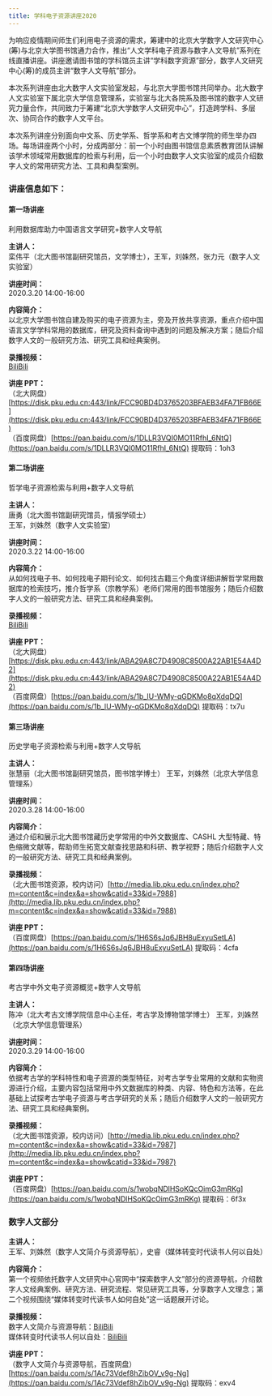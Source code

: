```yaml
---
title: 学科电子资源讲座2020
---
```


为响应疫情期间师生们利用电子资源的需求，筹建中的北京大学数字人文研究中心(筹)与北京大学图书馆通力合作，推出“人文学科电子资源与数字人文导航”系列在线直播讲座。讲座邀请图书馆的学科馆员主讲“学科数字资源”部分，数字人文研究中心(筹)的成员主讲“数字人文导航”部分。

本次系列讲座由北大数字人文实验室发起，与北京大学图书馆共同举办。北大数字人文实验室下属北京大学信息管理系，实验室与北大各院系及图书馆的数字人文研究力量合作，共同致力于筹建“北京大学数字人文研究中心”，打造跨学科、多层次、协同合作的数字人文平台。

本次系列讲座分别面向中文系、历史学系、哲学系和考古文博学院的师生举办四场。每场讲座两个小时，分成两部分：前一个小时由图书馆信息素质教育团队讲解该学术领域常用数据库的检索与利用，后一个小时由数字人文实验室的成员介绍数字人文的常用研究方法、工具和典型案例。

### 讲座信息如下：

#### 第一场讲座

利用数据库助力中国语言文学研究+数字人文导航

**主讲人：**  
栾伟平（北大图书馆副研究馆员，文学博士），王军，刘姝然，张力元（数字人文实验室）

**讲座时间：**  
2020.3.20 14:00-16:00

**内容简介：**  
以北京大学图书馆自建及购买的电子资源为主，旁及开放共享资源，重点介绍中国语言文学学科常用的数据库，研究及资料查询中遇到的问题及解决方案；随后介绍数字人文的一般研究方法、研究工具和经典案例。

**录播视频：**  
[BiliBili](https://www.bilibili.com/video/BV1n741127HC?p=1)

**讲座 PPT：**  
（北大网盘）[https://disk.pku.edu.cn:443/link/FCC90BD4D3765203BFAEB34FA71FB66E](https://disk.pku.edu.cn:443/link/FCC90BD4D3765203BFAEB34FA71FB66E)  
（百度网盘）[https://pan.baidu.com/s/1DLLR3VQI0MO11RfhI_6NtQ](https://pan.baidu.com/s/1DLLR3VQI0MO11RfhI_6NtQ) 提取码：1oh3

#### 第二场讲座

哲学电子资源检索与利用+数字人文导航

**主讲人：**  
唐勇（北大图书馆副研究馆员，情报学硕士）  
王军，刘姝然（数字人文实验室）

**讲座时间：**  
2020.3.22 14:00-16:00

**内容简介：**  
从如何找电子书、如何找电子期刊论文、如何找古籍三个角度详细讲解哲学常用数据库的检索技巧，推介哲学系（宗教学系）老师们常用的图书馆服务；随后介绍数字人文的一般研究方法、研究工具和经典案例。

**录播视频：**  
[BiliBili](https://www.bilibili.com/video/BV1n741127HC?p=2)

**讲座 PPT：**  
（北大网盘）[https://disk.pku.edu.cn:443/link/ABA29A8C7D4908C8500A22AB1E54A4D2](https://disk.pku.edu.cn:443/link/ABA29A8C7D4908C8500A22AB1E54A4D2)  
（百度网盘）[https://pan.baidu.com/s/1b_lU-WMy-qGDKMo8qXdqDQ](https://pan.baidu.com/s/1b_lU-WMy-qGDKMo8qXdqDQ) 提取码：tx7u

#### 第三场讲座

历史学电子资源检索与利用+数字人文导航

**主讲人：**  
张慧丽（北大图书馆副研究馆员，图书馆学博士）
王军，刘姝然（北京大学信息管理系）

**讲座时间：**  
2020.3.28 14:00-16:00

**内容简介：**  
通过介绍和展示北大图书馆藏历史学常用的中外文数据库、CASHL 大型特藏、特色缩微文献等，帮助师生拓宽文献查找思路和科研、教学视野；随后介绍数字人文的一般研究方法、研究工具和经典案例。

**录播视频：**  
（北大图书馆资源，校内访问）[http://media.lib.pku.edu.cn/index.php?m=content&c=index&a=show&catid=33&id=7988](http://media.lib.pku.edu.cn/index.php?m=content&c=index&a=show&catid=33&id=7988)

**讲座 PPT：**  
（百度网盘）[https://pan.baidu.com/s/1H6S6sJq6JBH8uExyuSetLA](https://pan.baidu.com/s/1H6S6sJq6JBH8uExyuSetLA) 提取码：4cfa

#### 第四场讲座

考古学中外文电子资源概览+数字人文导航

**主讲人：**  
陈冲（北大考古文博学院信息中心主任，考古学及博物馆学博士）
王军，刘姝然（北京大学信息管理系）

**讲座时间：**  
2020.3.29 14:00-16:00

**内容简介：**  
依据考古学的学科特性和电子资源的类型特征，对考古学专业常用的文献和实物资源进行介绍，主要内容包括常用中外文数据库的种类、内容、特色和方法等，在此基础上试探考古学电子资源与考古学研究的关系；随后介绍数字人文的一般研究方法、研究工具和经典案例。

**录播视频：**  
（北大图书馆资源，校内访问）[http://media.lib.pku.edu.cn/index.php?m=content&c=index&a=show&catid=33&id=7987](http://media.lib.pku.edu.cn/index.php?m=content&c=index&a=show&catid=33&id=7987)

**讲座 PPT：**  
（百度网盘）[https://pan.baidu.com/s/1wobqNDlHSoKQcOimG3mRKg](https://pan.baidu.com/s/1wobqNDlHSoKQcOimG3mRKg) 提取码：6f3x

### 数字人文部分

**主讲人：**  
王军、刘姝然（数字人文简介与资源导航），史睿（媒体转变时代读书人何以自处）

**内容简介：**  
第一个视频依托数字人文研究中心官网中“探索数字人文”部分的资源导航，介绍数字人文经典案例、研究方法、研究流程、常见研究工具等，分享数字人文理念；第二个视频围绕“媒体转变时代读书人如何自处”这一话题展开讨论。

**录播视频：**  
数字人文简介与资源导航：[BiliBili](https://www.bilibili.com/video/BV18i4y1b7Ne)  
媒体转变时代读书人何以自处：[BiliBili](https://www.bilibili.com/video/BV16V411f7QL/)

**讲座 PPT：**  
（数字人文简介与资源导航，百度网盘）[https://pan.baidu.com/s/1Ac73Vdef8hZibOV_v9g-Ng](https://pan.baidu.com/s/1Ac73Vdef8hZibOV_v9g-Ng) 提取码：exv4
